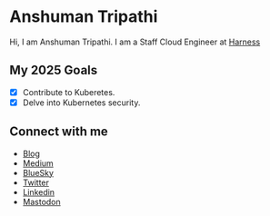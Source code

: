 # Anshuman Tripathi

Hi, I am Anshuman Tripathi. I am a Staff Cloud Engineer at [Harness](https://www.harness.io/)

## My 2025 Goals
- [x] Contribute to Kuberetes.
- [x] Delve into Kubernetes security.

## Connect with me
- [Blog](https://anshumantripathi.com/blog)
- [Medium](https://medium.com/@anshumantripathi)
- [BlueSky](https://bsky.app/profile/anshumantripathi.dev)
- [Twitter](https://twitter.com/anshumant09)
- [Linkedin](https://www.linkedin.com/in/anshumantripathi09/)
- <a rel="me" href="https://hachyderm.io/@anshuman">Mastodon</a>
